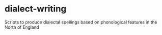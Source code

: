 # dialect-writing
Scripts to produce dialectal spellings based on phonological features in the North of England